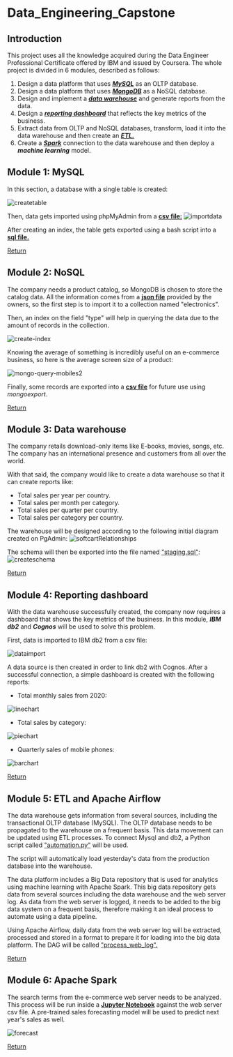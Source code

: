 # Data_Engineering_Capstone

## Introduction

This project uses all the knowledge acquired during the Data Engineer Professional Certificate offered by IBM and issued by Coursera. 
The whole project is divided in 6 modules, described as follows:


1. Design a data platform that uses ***[MySQL](#module-1-mysql)*** as an OLTP database. 
2. Design a data platform that uses ***[MongoDB](#module-2-nosql)*** as a NoSQL database.
3. Design and implement a ***[data warehouse](#module-3-data-warehouse)*** and generate reports from the data.
4. Design a ***[reporting dashboard](#module-4-reporting-dashboard)*** that reflects the key metrics of the business.
5. Extract data from OLTP and NoSQL databases, transform, load it into the data warehouse and then create an ***[ETL.](#module-5-etl-and-apache-airflow)***
6. Create a ***[Spark](#module-6-apache-spark)*** connection to the data warehouse and then deploy a ***machine learning*** model.


## Module 1: MySQL 

In this section, a database with a single table is created: 

![createtable](https://user-images.githubusercontent.com/103103116/202383844-f9e417dc-4d41-42ba-ab1e-7117bfad6032.PNG)

Then, data gets imported using phpMyAdmin from a **[csv file:](oltpdata.csv)**
![importdata](https://user-images.githubusercontent.com/103103116/202384311-416c1509-a6c2-44bb-a70e-5cf232dbf603.PNG)

After creating an index, the table gets exported using a bash script into a **[sql file.](salesdata.sql)**


[Return](#introduction)

## Module 2: NoSQL
The company needs a product catalog, so MongoDB is chosen to store the catalog data. All the information comes from a **[json file](catalog.json)** provided by the owners, so the first step is to import it to a collection named "electronics".

Then, an index on the field "type" will help in querying the data due to the amount of records in the collection.

![create-index](https://user-images.githubusercontent.com/103103116/202837002-42380205-d967-42b5-a30f-0372e73521f8.PNG)

Knowing the average of something is incredibly useful on an e-commerce business, so here is the average screen size of a product:

![mongo-query-mobiles2](https://user-images.githubusercontent.com/103103116/202837068-a5508517-6792-457c-acf1-f278ed628737.PNG)

Finally, some records are exported into a **[csv file](electronics.csv)** for future use using *mongoexport*. 

[Return](#introduction)
## Module 3: Data warehouse
The company retails download-only items like E-books, movies, songs, etc. The company has an international presence and customers from all over the world.

With that said, the company would like to create a data warehouse so that it can create reports like:
- Total sales per year per country.
- Total sales per month per category.
- Total sales per quarter per country.
- Total sales per category per country.


The warehouse will be designed according to the following initial diagram created on PgAdmin:
![softcartRelationships](https://user-images.githubusercontent.com/103103116/202838268-60f71c93-e1ef-4608-9dfd-5df056c14bd4.PNG)

The schema will then be exported into the file named ["staging.sql"](staging.sql):
![createschema](https://user-images.githubusercontent.com/103103116/202838516-02af1b59-629a-45df-a3e6-92e457d9754c.PNG)

[Return](#introduction)
## Module 4: Reporting dashboard
With the data warehouse successfully created, the company now requires a dashboard that shows the key metrics of the business. In this module, ***IBM db2*** and ***Cognos*** will be used to solve this problem.

First, data is imported to IBM db2 from a csv file:


![dataimport](https://user-images.githubusercontent.com/103103116/202838772-866dbebf-3eb6-4539-a5ae-867e7d132d95.PNG)

A data source is then created in order to link db2 with Cognos. After a successful connection, a simple dashboard is created with the following reports:

- Total monthly sales from 2020:


![linechart](https://user-images.githubusercontent.com/103103116/202838959-4e36cf1f-4a7d-4387-943a-6f3616024a0c.PNG)

- Total sales by category:


![piechart](https://user-images.githubusercontent.com/103103116/202838983-ce2befa9-c53f-4111-b347-3f550f394887.PNG)

- Quarterly sales of mobile phones:


![barchart](https://user-images.githubusercontent.com/103103116/202839037-7a25e585-35e8-4bb0-8e14-aac528d1f60d.PNG)

[Return](#introduction)
## Module 5: ETL and Apache Airflow
The data warehouse gets information from several sources, including the transactional OLTP database (MySQL). The OLTP database needs to be propagated to the warehouse on a frequent basis. This data movement can be updated using ETL processes. To connect Mysql and db2, a Python script called ["automation.py"](automation.py) will be used.


The script will automatically load yesterday's data from the production database into the warehouse.


The data platform includes a Big Data repository that is used for analytics using machine learning with Apache Spark. This big data repository gets data from several sources including the data warehouse and the web server log. As data from the web server is logged, it needs to be added to the big data system on a frequent basis, therefore making it an ideal process to automate using a data pipeline.


Using Apache Airflow, daily data from the web server log will be extracted, processed and stored in a format to prepare it for loading into the big data platform. The DAG will be called ["process_web_log".](process_web_log.py)


[Return](#introduction)
## Module 6: Apache Spark
The search terms from the e-commerce web server needs to be analyzed. This process will be run inside a **[Jupyter Notebook](Module6_Spark.ipynb)** against the web server csv file. A pre-trained sales forecasting model will be used to predict next year's sales as well.

![forecast](https://user-images.githubusercontent.com/103103116/202885316-1355ad8c-988d-4cb2-ba73-9e187cc02265.PNG)


[Return](#introduction)
